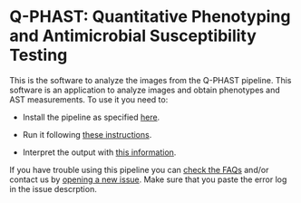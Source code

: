 # Q-PHAST: Quantitative Phenotyping and Antimicrobial Susceptibility Testing

This is the software to analyze the images from the Q-PHAST pipeline. This software is an application to  analyze images and obtain phenotypes and AST measurements. To use it you need to:

- Install the pipeline as specified [here](https://github.com/Gabaldonlab/Q-PHAST/blob/main/wiki/installation.md).

- Run it following [these instructions](https://github.com/Gabaldonlab/qCAST/blob/main/wiki/running.md).

- Interpret the output with [this information](https://github.com/Gabaldonlab/qCAST/blob/main/wiki/output.md).

If you have trouble using this pipeline you can [check the FAQs](https://github.com/Gabaldonlab/qCAST/blob/main/wiki/faqs.md) and/or contact us by [opening a new issue](https://github.com/Gabaldonlab/qCAST/issues). Make sure that you paste the error log in the issue descrption.
